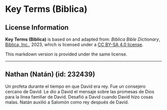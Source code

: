 # Key Terms (Biblica)

## License Information

**Key Terms (Biblica)** is based on and adapted from: _Biblica Bible Dictionary_, [Biblica, Inc.](https://www.biblica.com/), 2023, which is licensed under a [CC BY-SA 4.0 license](https://creativecommons.org/licenses/by-sa/4.0/legalcode.en).

This markdown version is provided under the same license.



--------------------------------

## Nathan (Natán) (id: 232439)

Un profeta durante el tiempo en que David era rey. Fue un consejero cercano de David. Le dio a David el mensaje sobre las promesas de Dios para la línea familiar de David. Desafió a David cuando David hizo cosas malas. Natán auxilió a Salomón como rey después de David.


